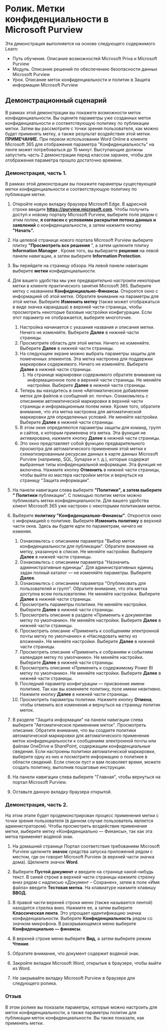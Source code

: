 <!---
---
Демонстрация: название: "Метки конфиденциальности в Microsoft Purview" Путь обучения/модуль/модуль: "Путь обучения: описание возможностей Microsoft Priva и Microsoft Purview; Модуль 2.Описание решений по обеспечению безопасности данных Microsoft Purview; Урок 4. Описание меток конфиденциальности и политик в Защита информации Microsoft Purview
---
--->

# Ролик. Метки конфиденциальности в Microsoft Purview

Эта демонстрация выполняется на основе следующего содержимого Learn:

- Путь обучения. Описание возможностей Microsoft Priva и Microsoft Purview
- Модуль. Описание решений по обеспечению безопасности данных Microsoft Purview
- Урок. Описание меток конфиденциальности и политик в Защита информации Microsoft Purview

## Демонстрационный сценарий

В рамках этой демонстрации вы покажете возможности меток конфиденциальности.  Вы оцените параметры уже созданных меток конфиденциальности и соответствующую политику по публикации метки.   Затем вы рассмотрите с точки зрения пользователя, как можно будет применять метку, а также результат воздействия этой метки.  **ПРИМЕЧАНИЕ.** При первом использовании Word Online в клиенте Microsoft 365 для отображения параметра "Конфиденциальность" на ленте может потребоваться до 15 минут.  Выступающие должны запустить часть 2 демонстрации перед классом заранее, чтобы для отображения параметра прошло достаточно времени.

### Демонстрация, часть 1.

В рамках этой демонстрации вы покажите параметры существующей метки конфиденциальности и соответствующую политику по публикации метки.

1. Откройте новую вкладку браузера Microsoft Edge. В адресной строке введите **https://purview.microsoft.com**. Чтобы получить доступ к новому порталу Microsoft Purview, выберите поле рядом с этим полем, **я согласен с условиями раскрытия потока данных и заявлений** о конфиденциальности, а затем нажмите кнопку **"Начать".**  

1. На целевой странице нового портала Microsoft Purview выберите плитку **"Просмотреть все решения** ", а затем щелкните плитку **Information Manager** . Кроме того, вы выбираете **решения** на левой панели навигации, а затем выберите **Information Protection**.

1. Вы перейдете на страницу обзора. На левой панели навигации выберите **метки** конфиденциальности.

1. Для вашего удобства мы уже предварительно настроили некоторые метки в клиенте практического занятия Microsoft 365. Выберите метку с названием **Конфиденциально-Финансы**.  Откроется окно с информацией об этой метке.  Обратите внимание на параметры для этой метки.  Выберите **Изменить метку** (также может отображаться в виде значка карандаша) в верхней части страницы, чтобы просмотреть некоторые базовые настройки конфигурации. Если этот параметр не отображается, выберите многоточие.
    1. Настройка начинается с указания названия и описания метки.  Ничего не изменяйте.  Выберите **Далее** в нижней части страницы.
    1. Просмотрите область для этой метки. Ничего не изменяйте.  Выберите **Далее** в нижней части страницы.
    1. На следующем экране можно выбрать параметры защиты для помеченных элементов. Эта метка настроена для поддержки маркировки содержимого. Ничего не изменяйте.  Выберите **Далее** в нижней части страницы.
        1. На странице маркировки содержимого обратите внимание на информационное поле в верхней части страницы.  Не меняйте настройки.  Выберите **Далее** в нижней части страницы.
    1. Теперь вы находитесь в окне «Автоматическое добавление меток для файлов и сообщений эл. почты».  Ознакомьтесь с описанием автоматической маркировки в верхней части страницы и информационным полем ниже.  Кроме того, обратите внимание, что эта метка настроена для автоматической маркировки для определенных условий. Не меняйте настройки.  Выберите **Далее** в нижней части страницы.
    1. В этом окне определяются параметры защиты для команд, групп и сайтов, к которым применена эта метка. Эта функция не активирована, нажмите кнопку **Далее** в нижней части страницы.
    1. Это окно представляет собой функцию предварительного просмотра для автоматического применения этой метки к схематизированным ресурсам данных в карте данных Microsoft Purview (например, SQL, Synapse и т. д.), которые содержат выбранные типы конфиденциальной информации.  Эта функция не включена. Нажмите кнопку **Отменить** в нижней части страницы, чтобы выйти из мастера настройки меток и вернуться на страницу "Защита информации".

1. На панели навигации слева выберите **"Политики", а затем выберите **"** Политики** публикации".  С помощью политик меток можно публиковать метки конфиденциальности.  Для вашего удобства клиент Microsoft 365 уже настроен с некоторыми политиками меток.

1. Выберите **политику "Конфиденциально-Финансы"**.  Откроется окно с информацией о политике. Выберите **Изменить политику** в верхней части окна.  Здесь вы будете идти по параметрам, ничего не изменяя.
    1. Ознакомьтесь с описанием параметра "Выбор меток конфиденциальности для публикации".  Обратите внимание на метку, указанную в списке.  Не меняйте настройки.  Выберите **Далее** в нижней части страницы.
    1. Ознакомьтесь с описанием параметра "Назначить административные единицы". Для административных единиц задан полный каталог — не изменяйте параметры. Выберите **Далее**.  
    1. Ознакомьтесь с описанием параметра "Опубликовать для пользователей и групп".  Обратите внимание, что эта метка доступна всем пользователям.  Не меняйте настройки.  Выберите **Далее** в нижней части страницы.
    1. Просмотреть параметры политики. Не меняйте настройки.  Выберите **Далее** в нижней части страницы.
    1. Просмотреть описание в разделе «Применить к документам метку по умолчанию». Не меняйте настройки.  Выберите **Далее** в нижней части страницы.
    1. Просмотреть описание «Применить к сообщениям электронной почты метку по умолчанию» и «Наследовать метку из вложений». Не меняйте настройки.  Выберите **Далее** в нижней части страницы.
    1. Просмотреть описание «Применить к собраниям и событиям календаря метку по умолчанию». Не меняйте настройки.  Выберите **Далее** в нижней части страницы.
    1. Просмотреть описание «Применить к содержимому Power BI метку по умолчанию». Не меняйте настройки.  Выберите **Далее** в нижней части страницы.
    1. Последний параметр конфигурации — присвоение имени политике.  Так как вы изменяете политику, поле имени неактивно. Нажмите кнопку **Далее** в нижней части страницы.
    1. Просмотреть параметры политики. Нажмите кнопку **Отмена**, чтобы отменить все изменения и вернуться на страницу политик меток.

1. В разделе "Защита информации" на панели навигации слева выберите "Автоматическое применение меток". Просмотреть описание. Обратите внимание, что вы создаете политики автоматической маркировки для автоматического применения меток конфиденциальности к сообщениям электронной почты или файлам OneDrive и SharePoint, содержащим конфиденциальные сведения. Если настроены политики автоматической маркировки, выберите одну из них и посмотрите информацию о политике в области сведений.  Если список пуст и вам позволяет время, можете создать политику, выполнив пошаговые инструкции.

1. На панели навигации слева выберите "Главная", чтобы вернуться на портал Microsoft Purview.

1. Оставьте данную вкладку браузера открытой.

### Демонстрация, часть 2.

На этом этапе будет продемонстрирован процесс применения метки с точки зрения пользователя (в данном случае пользователь является администратором).  Чтобы просмотреть воздействие применения метки, выберите метку «Конфиденциально — Финансы», так как эта метка применяет водяной знак.

1. На домашней странице Портал соответствия требованиям Microsoft Purview щелкните **значок** средства запуска приложений рядом с местом, где он говорит Microsoft Purview (в верхней части значка дома). Щелкните значок **Word**.  

1. Выберите **Пустой документ** и введите на странице какой-нибудь текст.  В синей строке в верхней части страницы нажмите стрелку вниз рядом с надписью «Документ – Сохранен», затем в поле «Имя файла» введите **Тестовая метка**. На клавиатуре нажмите клавишу **ВВОД**.

1. В правой части верхней строки меню (также называется лентой) находится стрелка вниз. Нажмите ее, а затем выберите **Классическая лента**.  Это упрощает идентификацию значка конфиденциальности. Выберите **Конфиденциальность** рядом со значком микрофона. В раскрывающемся меню выберите **Конфиденциально — финансы**.  

1. В верхней строке меню выберите **Вид**, а затем выберите режим **Чтение**.

1. Обратите внимание, что документ содержит водяной знак.  

1. Закройте вкладки Microsoft Word, открытые в браузере, чтобы выйти из Word.

1. Не закрывайте вкладку Microsoft Purview в браузере для следующего ролика.

### Отзыв

В этом ролике вы показали параметры, которые можно настроить для меток конфиденциальности, а также параметры политик для публикации меток конфиденциальности. Вы также показали, как применять метки.
